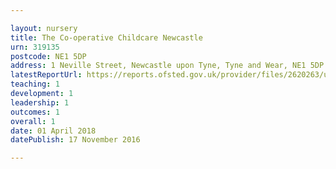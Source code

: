 ```yaml
---

layout: nursery
title: The Co-operative Childcare Newcastle
urn: 319135
postcode: NE1 5DP
address: 1 Neville Street, Newcastle upon Tyne, Tyne and Wear, NE1 5DP
latestReportUrl: https://reports.ofsted.gov.uk/provider/files/2620263/urn/319135.pdf
teaching: 1
development: 1
leadership: 1
outcomes: 1
overall: 1
date: 01 April 2018 
datePublish: 17 November 2016

---
```

